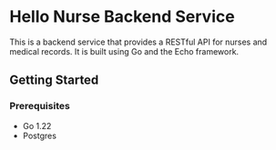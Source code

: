 # Hello Nurse Backend Service

This is a backend service that provides a RESTful API for nurses and medical records. It is built using Go and the Echo framework.

## Getting Started

### Prerequisites

- Go 1.22
- Postgres
